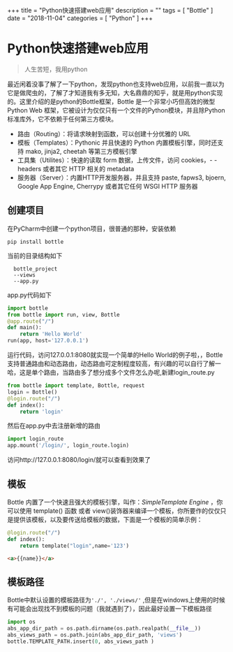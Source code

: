+++
title = "Python快速搭建web应用"
description = ""
tags = [
    "Bottle"
]
date = "2018-11-04"
categories = [
	"Python"
]
+++
# Python快速搭建web应用
> 人生苦短，我用python

最近闲着没事了解了一下python，发现python也支持web应用，以前我一直以为它是做爬虫的，了解了才知道我有多无知，大名鼎鼎的知乎，就是用python实现的。这里介绍的是python的Bottle框架，Bottle 是一个非常小巧但高效的微型 Python Web 框架，它被设计为仅仅只有一个文件的Python模块，并且除Python标准库外，它不依赖于任何第三方模块。

- 路由（Routing）：将请求映射到函数，可以创建十分优雅的 URL
- 模板（Templates）：Pythonic 并且快速的 Python 内置模板引擎，同时还支持 mako, jinja2, cheetah 等第三方模板引擎
- 工具集（Utilites）：快速的读取 form 数据，上传文件，访问 cookies，- - headers 或者其它 HTTP 相关的 metadata
- 服务器（Server）：内置HTTP开发服务器，并且支持 paste, fapws3, bjoern, Google App Engine, Cherrypy 或者其它任何 WSGI HTTP 服务器

## 创建项目
在PyCharm中创建一个python项目，很普通的那种，安装依赖
```
pip install bottle
```
当前的目录结构如下
```
  bottle_project
  --views
  --app.py
```
app.py代码如下
```python
import bottle
from bottle import run, view, Bottle
@app.route("/")
def main():
    return 'Hello World'
run(app, host='127.0.0.1')
```
运行代码，访问127.0.0.1:8080就实现一个简单的Hello World的例子啦，，Bottle支持普通路由和动态路由，动态路由可定制程度较高，有兴趣的可以自行了解一哈，这是单个路由，当路由多了想分成多个文件怎么办呢,新建login_route.py
```python
from bottle import template, Bottle, request
login = Bottle()
@login.route("/")
def index():
    return 'login'
```
然后在app.py中去注册新增的路由
```python
import login_route
app.mount('/login/', login_route.login)
```
访问http://127.0.0.1:8080/login/就可以查看到效果了
## 模板
Bottle 内置了一个快速且强大的模板引擎，叫作：*SimpleTemplate Engine* ，你可以使用 template() 函数 或者 view()装饰器来编译一个模板，你所要作的仅仅只是提供该模板，以及要传送给模板的数据，下面是一个模板的简单示例：
```python
@login.route("/")
def index():
    return template("login",name='123')
```
```html
<a>{{name}}</a>
```

## 模板路径
Bottle中默认设置的模板路径为```'./', './views/'``` ,但是在windows上使用的时候有可能会出现找不到模板的问题（我就遇到了），因此最好设置一下模板路径
```python
import os     
abs_app_dir_path = os.path.dirname(os.path.realpath(__file__))
abs_views_path = os.path.join(abs_app_dir_path, 'views')
bottle.TEMPLATE_PATH.insert(0, abs_views_path )
```